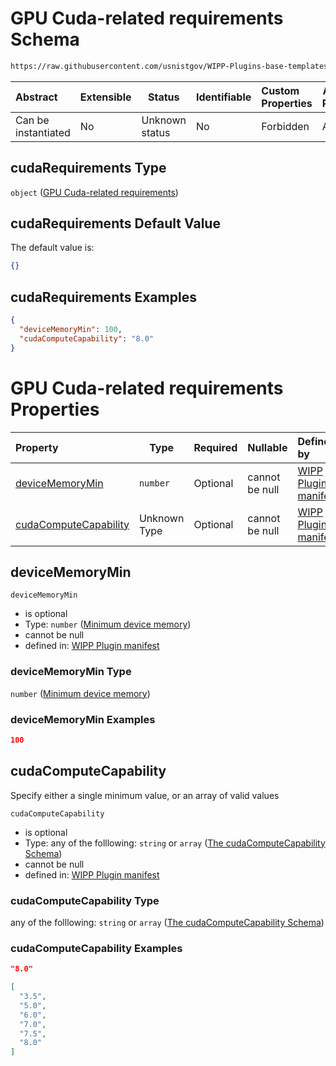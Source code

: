 # GPU Cuda-related requirements Schema

```txt
https://raw.githubusercontent.com/usnistgov/WIPP-Plugins-base-templates/master/plugin-manifest/schema/wipp-plugin-manifest-schema.json#/properties/resourceRequirements/properties/cudaRequirements
```




| Abstract            | Extensible | Status         | Identifiable | Custom Properties | Additional Properties | Access Restrictions | Defined In                                                                  |
| :------------------ | ---------- | -------------- | ------------ | :---------------- | --------------------- | ------------------- | --------------------------------------------------------------------------- |
| Can be instantiated | No         | Unknown status | No           | Forbidden         | Allowed               | none                | [wipp-plugin.schema.json\*](wipp-plugin.schema.json "open original schema") |

## cudaRequirements Type

`object` ([GPU Cuda-related requirements](wipp-plugin-properties-plugin-resource-requirements-properties-gpu-cuda-related-requirements.md))

## cudaRequirements Default Value

The default value is:

```json
{}
```

## cudaRequirements Examples

```json
{
  "deviceMemoryMin": 100,
  "cudaComputeCapability": "8.0"
}
```

# GPU Cuda-related requirements Properties

| Property                                        | Type         | Required | Nullable       | Defined by                                                                                                                                                                                                                                                                                                                                                                                                      |
| :---------------------------------------------- | ------------ | -------- | -------------- | :-------------------------------------------------------------------------------------------------------------------------------------------------------------------------------------------------------------------------------------------------------------------------------------------------------------------------------------------------------------------------------------------------------------- |
| [deviceMemoryMin](#deviceMemoryMin)             | `number`     | Optional | cannot be null | [WIPP Plugin manifest](wipp-plugin-properties-plugin-resource-requirements-properties-gpu-cuda-related-requirements-properties-minimum-device-memory.md "https&#x3A;//raw.githubusercontent.com/usnistgov/WIPP-Plugins-base-templates/master/plugin-manifest/schema/wipp-plugin-manifest-schema.json#/properties/resourceRequirements/properties/cudaRequirements/properties/deviceMemoryMin")                  |
| [cudaComputeCapability](#cudaComputeCapability) | Unknown Type | Optional | cannot be null | [WIPP Plugin manifest](wipp-plugin-properties-plugin-resource-requirements-properties-gpu-cuda-related-requirements-properties-the-cudacomputecapability-schema.md "https&#x3A;//raw.githubusercontent.com/usnistgov/WIPP-Plugins-base-templates/master/plugin-manifest/schema/wipp-plugin-manifest-schema.json#/properties/resourceRequirements/properties/cudaRequirements/properties/cudaComputeCapability") |

## deviceMemoryMin




`deviceMemoryMin`

-   is optional
-   Type: `number` ([Minimum device memory](wipp-plugin-properties-plugin-resource-requirements-properties-gpu-cuda-related-requirements-properties-minimum-device-memory.md))
-   cannot be null
-   defined in: [WIPP Plugin manifest](wipp-plugin-properties-plugin-resource-requirements-properties-gpu-cuda-related-requirements-properties-minimum-device-memory.md "https&#x3A;//raw.githubusercontent.com/usnistgov/WIPP-Plugins-base-templates/master/plugin-manifest/schema/wipp-plugin-manifest-schema.json#/properties/resourceRequirements/properties/cudaRequirements/properties/deviceMemoryMin")

### deviceMemoryMin Type

`number` ([Minimum device memory](wipp-plugin-properties-plugin-resource-requirements-properties-gpu-cuda-related-requirements-properties-minimum-device-memory.md))

### deviceMemoryMin Examples

```json
100
```

## cudaComputeCapability

Specify either a single minimum value, or an array of valid values


`cudaComputeCapability`

-   is optional
-   Type: any of the folllowing: `string` or `array` ([The cudaComputeCapability Schema](wipp-plugin-properties-plugin-resource-requirements-properties-gpu-cuda-related-requirements-properties-the-cudacomputecapability-schema.md))
-   cannot be null
-   defined in: [WIPP Plugin manifest](wipp-plugin-properties-plugin-resource-requirements-properties-gpu-cuda-related-requirements-properties-the-cudacomputecapability-schema.md "https&#x3A;//raw.githubusercontent.com/usnistgov/WIPP-Plugins-base-templates/master/plugin-manifest/schema/wipp-plugin-manifest-schema.json#/properties/resourceRequirements/properties/cudaRequirements/properties/cudaComputeCapability")

### cudaComputeCapability Type

any of the folllowing: `string` or `array` ([The cudaComputeCapability Schema](wipp-plugin-properties-plugin-resource-requirements-properties-gpu-cuda-related-requirements-properties-the-cudacomputecapability-schema.md))

### cudaComputeCapability Examples

```json
"8.0"
```

```json
[
  "3.5",
  "5.0",
  "6.0",
  "7.0",
  "7.5",
  "8.0"
]
```

